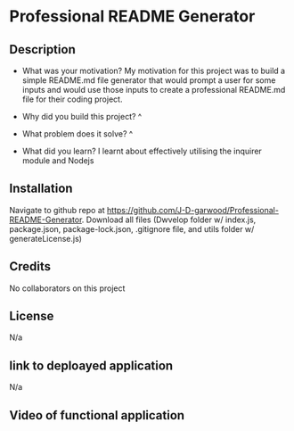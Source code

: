 # Professional README Generator

## Description
- What was your motivation?
My motivation for this project was to build a simple README.md file generator that would prompt a user for some inputs and would use those inputs to create a professional README.md file for their coding project.

- Why did you build this project? 
^

- What problem does it solve?
^

- What did you learn?
I learnt about effectively utilising the inquirer module and Nodejs

## Installation

Navigate to github repo at https://github.com/J-D-garwood/Professional-README-Generator. Download all files (Dwvelop folder w/ index.js, package.json, package-lock.json, .gitignore file, and utils folder w/ generateLicense.js)

## Credits

No collaborators on this project

## License

N/a

## link to deploayed application
N/a

## Video of functional application

